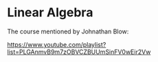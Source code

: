 # Linear Algebra

The course mentioned by Johnathan Blow:

https://www.youtube.com/playlist?list=PLGAnmvB9m7zOBVCZBUUmSinFV0wEir2Vw
